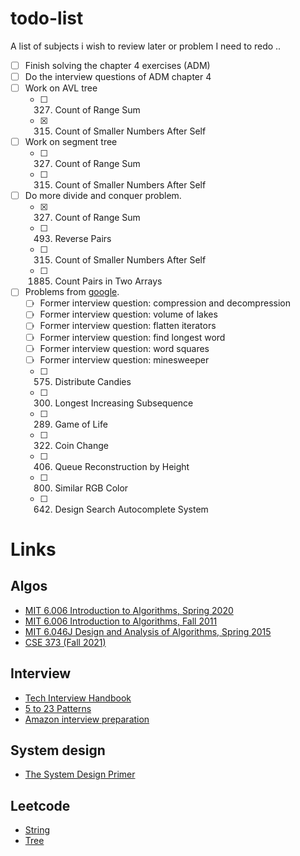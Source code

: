 # todo-list

A list of subjects i wish to review later or problem I need to redo ..

- [ ] Finish solving the chapter 4 exercises (ADM)
- [ ] Do the interview questions of ADM chapter 4
- [ ] Work on AVL tree
  - [ ] 327. Count of Range Sum
  - [X] 315. Count of Smaller Numbers After Self
- [ ] Work on segment tree
  - [ ] 327. Count of Range Sum
  - [ ] 315. Count of Smaller Numbers After Self
- [ ] Do more divide and conquer problem. 
  - [X] 327. Count of Range Sum
  - [ ] 493. Reverse Pairs
  - [ ] 315. Count of Smaller Numbers After Self
  - [ ] 1885. Count Pairs in Two Arrays
- [ ] Problems from [google](https://techdevguide.withgoogle.com/paths/interview/?programming_languages=python).
  - [ ] Former interview question: compression and decompression
  - [ ] Former interview question: volume of lakes
  - [ ] Former interview question: flatten iterators
  - [ ] Former interview question: find longest word
  - [ ] Former interview question: word squares
  - [ ] Former interview question: minesweeper
  - [ ] 575. Distribute Candies
  - [ ] 300. Longest Increasing Subsequence
  - [ ] 289. Game of Life
  - [ ] 322. Coin Change
  - [ ] 406. Queue Reconstruction by Height
  - [ ] 800. Similar RGB Color
  - [ ] 642. Design Search Autocomplete System

# Links

## Algos
- [MIT 6.006 Introduction to Algorithms, Spring 2020](https://www.youtube.com/watch?v=ZA-tUyM_y7s&list=PLUl4u3cNGP63EdVPNLG3ToM6LaEUuStEY)
- [MIT 6.006 Introduction to Algorithms, Fall 2011](https://www.youtube.com/watch?v=Zc54gFhdpLA&list=PLUl4u3cNGP61Oq3tWYp6V_F-5jb5L2iHb&index=2)
- [MIT 6.046J Design and Analysis of Algorithms, Spring 2015](https://www.youtube.com/watch?v=2P-yW7LQr08&list=PLUl4u3cNGP6317WaSNfmCvGym2ucw3oGp)
- [CSE 373 (Fall 2021)](https://www.youtube.com/watch?v=DGfSAqWI2_g&list=PLOtl7M3yp-DXbHTFe_w9zFPXeau28CDao&index=10)


## Interview
- [Tech Interview Handbook](https://www.techinterviewhandbook.org/introduction)
- [5 to 23 Patterns](https://hackernoon.com/5-to-23-patterns-to-ace-any-coding-interview)
- [Amazon interview preparation](https://www.amazon.jobs/fr/landing_pages/in-person-interview)

## System design
- [The System Design Primer](https://github.com/donnemartin/system-design-primer)

## Leetcode

- [String](https://leetcode.com/discuss/study-guide/1333049/collections-of-string-questions-pattern-for-upcoming-placement-2021)
- [Tree](https://leetcode.com/discuss/interview-question/1337373/tree-question-pattern-2021-placement)
